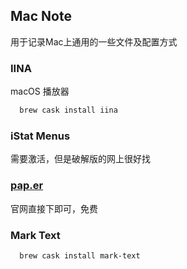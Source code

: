 ## Mac Note

用于记录Mac上通用的一些文件及配置方式

### IINA

macOS 播放器

``` bash
  brew cask install iina
```

### iStat Menus

需要激活，但是破解版的网上很好找

### [pap.er](https://paper.meiyuan.in/)

官网直接下即可，免费

### Mark Text

``` bash
  brew cask install mark-text
```
